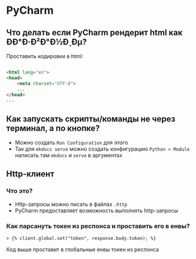 # PyCharm

## Что делать если PyCharm рендерит html как ÐÐ°Ð·Ð²Ð°Ð½Ð¸Ðµ?

Проставить кодировки в html:

```html

<html lang="en">
<head>
    <meta charset="UTF-8">
    ...
</head>
...
```

## Как запускать скрипты/команды не через терминал, а по кнопке?

- Можно создать `Run Configuration` для этого
- Так для `mkdocs serve` можно создать конфигурацию `Python > Module` написать там `mkdocs` и `serve` в аргументах

## Http-клиент

### Что это?

- Http-запросы можно писать в файлах `.http`
- PyCharm предоставляет возможность выполнять http-запросы

### Как парсануть токен из респонса и проставить его в енвы?

```http
> {% client.global.set("token", response.body.token); %}
```

Код выше проставит в глобальные енвы токен из респонса

